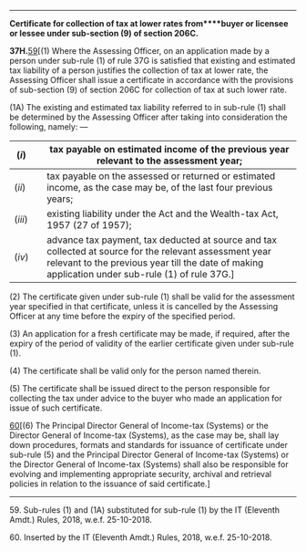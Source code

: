 ****

**Certificate for collection of tax at lower rates from****buyer or licensee or lessee under sub-section (9) of section 206C.**

**37H.**[59](javascript:ShowFootnote\('fn259'\);)[(1) Where the Assessing Officer, on an application made by a person under sub-rule (1) of rule 37G is satisfied that existing and estimated tax liability of a person justifies the collection of tax at lower rate, the Assessing Officer shall issue a certificate in accordance with the provisions of sub-section (9) of section 206C for collection of tax at such lower rate.

(1A) The existing and estimated tax liability referred to in sub-rule (1) shall be determined by the Assessing Officer after taking into consideration the following, namely: —

(_i_)|  |  tax payable on estimated income of the previous year relevant to the assessment year;  
---|---|---  
(_ii_)|  |  tax payable on the assessed or returned or estimated income, as the case may be, of the last four previous years;  
(_iii_) |  | existing liability under the Act and the Wealth-tax Act, 1957 (27 of 1957);  
(_iv_) |  | advance tax payment, tax deducted at source and tax collected at source for the relevant assessment year relevant to the previous year till the date of making application under sub-rule (1) of rule 37G.]  
  
(2) The certificate given under sub-rule (1) shall be valid for the assessment year specified in that certificate, unless it is cancelled by the Assessing Officer at any time before the expiry of the specified period.

(3) An application for a fresh certificate may be made, if required, after the expiry of the period of validity of the earlier certificate given under sub-rule (1).

(4) The certificate shall be valid only for the person named therein.

(5) The certificate shall be issued direct to the person responsible for collecting the tax under advice to the buyer who made an application for issue of such certificate.

[60](javascript:ShowFootnote\('fn260'\);)[(6) The Principal Director General of Income-tax (Systems) or the Director General of Income-tax (Systems), as the case may be, shall lay down procedures, formats and standards for issuance of certificate under sub-rule (5) and the Principal Director General of Income-tax (Systems) or the Director General of Income-tax (Systems) shall also be responsible for evolving and implementing appropriate security, archival and retrieval policies in relation to the issuance of said certificate.]

* * *

59\. Sub-rules (1) and (1A) substituted for sub-rule (1) by the IT (Eleventh Amdt.) Rules, 2018, w.e.f. 25-10-2018.

60\. Inserted by the IT (Eleventh Amdt.) Rules, 2018, w.e.f. 25-10-2018.